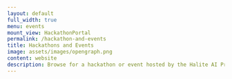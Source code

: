```yaml
---
layout: default
full_width: true
menu: events
mount_view: HackathonPortal
permalink: /hackathon-and-events
title: Hackathons and Events
image: assets/images/opengraph.png
content: website
description: Browse for a hackathon or event hosted by the Halite AI Programming Challenge to collaborate with peers, learn more about the game, and have some fun.
---
```


<div id="hackathon-container"></div>